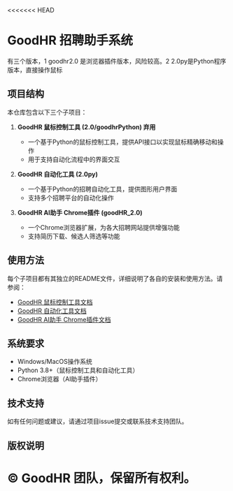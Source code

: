 <<<<<<< HEAD
# GoodHR 招聘助手系统

有三个版本，1 goodhr2.0 是浏览器插件版本，风险较高。2 2.0py是Python程序版本，直接操作鼠标
## 项目结构

本仓库包含以下三个子项目：

1. **GoodHR 鼠标控制工具 (2.0/goodhrPython) 弃用**
   - 一个基于Python的鼠标控制工具，提供API接口以实现鼠标精确移动和操作
   - 用于支持自动化流程中的界面交互

2. **GoodHR 自动化工具 (2.0py)**
   - 一个基于Python的招聘自动化工具，提供图形用户界面
   - 支持多个招聘平台的自动化操作

3. **GoodHR AI助手 Chrome插件 (goodHR_2.0)**
   - 一个Chrome浏览器扩展，为各大招聘网站提供增强功能
   - 支持简历下载、候选人筛选等功能

## 使用方法

每个子项目都有其独立的README文件，详细说明了各自的安装和使用方法。请参阅：

- [GoodHR 鼠标控制工具文档](2.0/goodhrPython/README.md)
- [GoodHR 自动化工具文档](2.0py/README.md)
- [GoodHR AI助手 Chrome插件文档](goodHR_2.0/README.md)

## 系统要求

- Windows/MacOS操作系统
- Python 3.8+（鼠标控制工具和自动化工具）
- Chrome浏览器（AI助手插件）

## 技术支持

如有任何问题或建议，请通过项目issue提交或联系技术支持团队。

## 版权说明

© GoodHR 团队，保留所有权利。 
=======